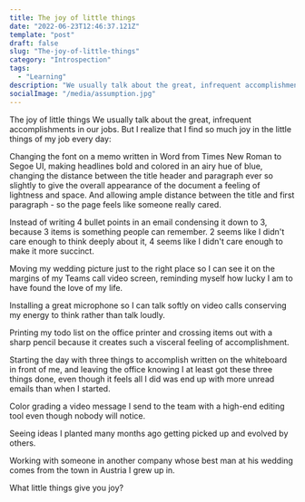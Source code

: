 ```yaml
---
title: The joy of little things
date: "2022-06-23T12:46:37.121Z"
template: "post"
draft: false
slug: "The-joy-of-little-things"
category: "Introspection"
tags:
  - "Learning"
description: "We usually talk about the great, infrequent accomplishments in our jobs. But I realize that I find so much joy in the little things every day. A short collection."
socialImage: "/media/assumption.jpg"
---
```


The joy of little things
We usually talk about the great, infrequent accomplishments in our jobs. But I realize that I find so much joy in the little things of my job every day:

Changing the font on a memo written in Word from Times New Roman to Segoe UI, making headlines bold and colored in an airy hue of blue, changing the distance between the title header and paragraph ever so slightly to give the overall appearance of the document a feeling of lightness and space. And allowing ample distance between the title and first paragraph - so the page feels like someone really cared.

Instead of writing 4 bullet points in an email condensing it down to 3, because 3 items is something people can remember. 2 seems like I didn't care enough to think deeply about it, 4 seems like I didn't care enough to make it more succinct.

Moving my wedding picture just to the right place so I can see it on the margins of my Teams call video screen, reminding myself how lucky I am to have found the love of my life.

Installing a great microphone so I can talk softly on video calls conserving my energy to think rather than talk loudly.

Printing my todo list on the office printer and crossing items out with a sharp pencil because it creates such a visceral feeling of accomplishment.

Starting the day with three things to accomplish written on the whiteboard in front of me, and leaving the office knowing I at least got these three things done, even though it feels all I did was end up with more unread emails than when I started.

Color grading a video message I send to the team with a high-end editing tool even though nobody will notice.

Seeing ideas I planted many months ago getting picked up and evolved by others.

Working with someone in another company whose best man at his wedding comes from the town in Austria I grew up in.

What little things give you joy?